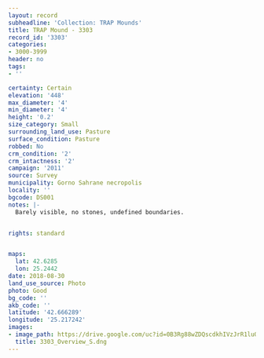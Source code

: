 ```yaml
---
layout: record
subheadline: 'Collection: TRAP Mounds'
title: TRAP Mound - 3303
record_id: '3303'
categories:
- 3000-3999
header: no
tags:
- ''

certainty: Certain
elevation: '448'
max_diameter: '4'
min_diameter: '4'
height: '0.2'
size_category: Small
surrounding_land_use: Pasture
surface_condition: Pasture
robbed: No
crm_condition: '2'
crm_intactness: '2'
campaign: '2011'
source: Survey
municipality: Gorno Sahrane necropolis
locality: ''
bgcode: DS001
notes: |-
  Barely visible, no stones, undefined boundaries.


rights: standard


maps:
  lat: 42.6285
  lon: 25.2442
date: 2018-08-30
land_use_source: Photo
photo: Good
bg_code: ''
akb_code: ''
latitude: '42.666289'
longitude: '25.217242'
images:
- image_path: https://drive.google.com/uc?id=0B3Rg88wZDQscdkhIVzJrR1luQm8
  title: 3303_Overview_S.dng
---
```

